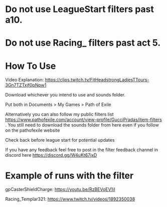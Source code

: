 # Do not use LeagueStart filters past a10.
# Do not use Racing_ filters past act 5. 


# How To Use
Video Explanation: https://clips.twitch.tv/FitHeadstrongLadiesTTours-3Gn7TZTxjf0pNpw1

Download whichever you intend to use and sounds folder. 


Put both in Documents > My Games > Path of Exile

Alternatively you can also follow my public filters list https://www.pathofexile.com/account/view-profile/GucciPradas/item-filters . You still need to download the sounds folder from here even if you follow on the pathofexile website

Check back before league start for potential updates

If you have any feedback feel free to post in the filter feedback channel in discord here  https://discord.gg/W4uKt67jxD

# Example of runs with the filter


gpCasterShieldCharge: https://youtu.be/RzBEVoEV1iI

Racing_Templar321: https://www.twitch.tv/videos/1892350038



